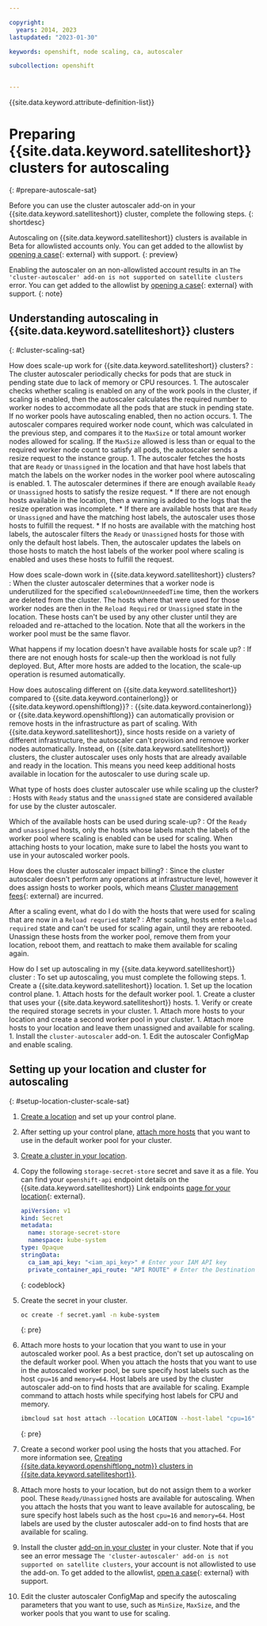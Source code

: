 ```yaml
---

copyright: 
  years: 2014, 2023
lastupdated: "2023-01-30"

keywords: openshift, node scaling, ca, autoscaler

subcollection: openshift


---
```


{{site.data.keyword.attribute-definition-list}}




# Preparing {{site.data.keyword.satelliteshort}} clusters for autoscaling
{: #prepare-autoscale-sat}

Before you can use the cluster autoscaler add-on in your {{site.data.keyword.satelliteshort}} cluster, complete the following steps.
{: shortdesc}

Autoscaling on {{site.data.keyword.satelliteshort}} clusters is available in Beta for allowlisted accounts only. You can get added to the allowlist by [opening a case](https://cloud.ibm.com/unifiedsupport/cases/form){: external} with support. 
{: preview}

Enabling the autoscaler on an non-allowlisted account results in an `The 'cluster-autoscaler' add-on is not supported on satellite clusters` error. You can get added to the allowlist by [opening a case](https://cloud.ibm.com/unifiedsupport/cases/form){: external} with support.
{: note}

## Understanding autoscaling in {{site.data.keyword.satelliteshort}} clusters
{: #cluster-scaling-sat}

How does scale-up work for {{site.data.keyword.satelliteshort}} clusters?
:   The cluster autoscaler periodically checks for pods that are stuck in pending state due to lack of memory or CPU resources. 
    1. The autoscaler checks whether scaling is enabled on any of the work pools in the cluster, if scaling is enabled, then the autoscaler calculates the required number to worker nodes to accommodate all the pods that are stuck in pending state. If no worker pools have autoscaling enabled, then no action occurs.
    1. The autoscaler compares required worker node count, which was calculated in the previous step, and compares it to the `MaxSize` or total amount worker nodes allowed for scaling. If the `MaxSize` allowed is less than or equal to the required worker node count to satisfy all pods, the autoscaler sends a resize request to the instance group.
    1. The autoscaler fetches the hosts that are `Ready` or `Unassigned` in the location and that have host labels that match the labels on the worker nodes in the worker pool where autoscaling is enabled. 
    1. The autoscaler determines if there are enough available `Ready` or `Unassigned` hosts to satisfy the resize request. 
        * If there are not enough hosts available in the location, then a warning is added to the logs that the resize operation was incomplete.
        * If there are available hosts that are `Ready` or `Unassigned` and have the matching host labels, the autoscaler uses those hosts to fulfill the request.
        * If no hosts are available with the matching host labels, the autoscaler filters the `Ready` or `Unassigned` hosts for those with only the default host labels. Then, the autoscaler updates the labels on those hosts to match the host labels of the worker pool where scaling is enabled and uses these hosts to fulfill the request.

How does scale-down work in {{site.data.keyword.satelliteshort}} clusters?
:   When the cluster autoscaler determines that a worker node is underutilized for the specified `scaleDownUnneededTime` time, then the workers are deleted from the cluster. The hosts where that were used for those worker nodes are then in the `Reload Required` or `Unassigned` state in the location. These hosts can't be used by any other cluster until they are reloaded and re-attached to the location. Note that all the workers in the worker pool must be the same flavor.

What happens if my location doesn't have available hosts for scale up?
:   If there are not enough hosts for scale-up then the workload is not fully deployed. But, After more hosts are added to the location, the scale-up operation is resumed automatically.

How does autoscaling different on {{site.data.keyword.satelliteshort}} compared to {{site.data.keyword.containerlong}} or {{site.data.keyword.openshiftlong}}?
:   {{site.data.keyword.containerlong}} or {{site.data.keyword.openshiftlong}} can automatically provision or remove hosts in the infrastructure as part of scaling. With {{site.data.keyword.satelliteshort}}, since hosts reside on a variety of different infrastructure, the autoscaler can't provision and remove worker nodes automatically. Instead, on {{site.data.keyword.satelliteshort}} clusters, the cluster autoscaler uses only hosts that are already available and ready in the location. This means you need keep additional hosts available in location for the autoscaler to use during scale up.

What type of hosts does cluster autoscaler use while scaling up the cluster?
:   Hosts with `Ready` status and the `unassigned` state are considered available for use by the cluster autoscaler.

Which of the available hosts can be used during scale-up?
:   Of the `Ready` and `unassigned` hosts, only the hosts whose labels match the labels of the worker pool where scaling is enabled can be used for scaling. When attaching hosts to your location, make sure to label the hosts you want to use in your autoscaled worker pools.

How does the cluster autoscaler impact billing?
:   Since the cluster autoscaler doesn't perform any operations at infrastructure level, however it does assign hosts to worker pools, which means [Cluster management fees](/docs/satellite?topic=satellite-faqs#pricing){: external} are incurred.

After a scaling event, what do I do with the hosts that were used for scaling that are now in a `Reload requried` state?
:   After scaling, hosts enter a `Reload required` state and can't be used for scaling again, until they are rebooted. Unassign these hosts from the worker pool, remove them from your location, reboot them, and reattach to make them available for scaling again.

How do I set up autoscaling in my {{site.data.keyword.satelliteshort}} cluster
:   To set up autoscaling, you must complete the following steps.
    1. Create a {{site.data.keyword.satelliteshort}} location.
    1. Set up the location control plane.
    1. Attach hosts for the default worker pool.
    1. Create a cluster that uses your {{site.data.keyword.satelliteshort}} hosts.
    1. Verify or create the required storage secrets in your cluster.
    1. Attach more hosts to your location and create a second worker pool in your cluster.
    1. Attach more hosts to your location and leave them unassigned and available for scaling.
    1. Install the `cluster-autoscaler` add-on.
    1. Edit the autoscaler ConfigMap and enable scaling.


## Setting up your location and cluster for autoscaling
{: #setup-location-cluster-scale-sat}

1. [Create a location](/docs/satellite?topic=satellite-locations) and set up your control plane.

1. After setting up your control plane, [attach more hosts](/docs/satellite?topic=satellite-attach-hosts) that you want to use in the default worker pool for your cluster.

1. [Create a cluster in your location](/docs/openshift?topic=openshift-satellite-clusters).

1. Copy the following `storage-secret-store` secret and save it as a file. You can find your `openshift-api` endpoint details on the {{site.data.keyword.satelliteshort}} Link endpoints [page for your location](https://cloud.ibm.com/satellite/locations){: external}.
    ```yaml
    apiVersion: v1
    kind: Secret
    metadata:
      name: storage-secret-store
      namespace: kube-system
    type: Opaque
    stringData:
      ca_iam_api_key: "<iam_api_key>" # Enter your IAM API key
      private_container_api_route: "API ROUTE" # Enter the Destination IP of the openshift-api Link endpoint for your Satellite loction. For example: https://i43fb00XXX-XXXX6bf59a8XXX-ce00.us-east.satellite.appdomain.cloud
    ```
    {: codeblock}
    
1. Create the secret in your cluster. 

    ```sh
    oc create -f secret.yaml -n kube-system
    ```
    {: pre}

1. Attach more hosts to your location that you want to use in your autoscaled worker pool. As a best practice, don't set up autoscaling on the default worker pool. When you attach the hosts that you want to use in the autoscaled worker pool, be sure specify host labels such as the host `cpu=16` and `memory=64`. Host labels are used by the cluster autoscaler add-on to find hosts that are available for scaling.
    Example command to attach hosts while specifying host labels for CPU and memory.
    ```sh
    ibmcloud sat host attach --location LOCATION --host-label "cpu=16" --host-label "memory=64" [--operating-system SYSTEM]
    ```
    {: pre}
    
1. Create a second worker pool using the hosts that you attached. For more information see, [Creating {{site.data.keyword.openshiftlong_notm}} clusters in {{site.data.keyword.satelliteshort}}](/docs/openshift?topic=openshift-satellite-clusters#satcluster-access).

1. Attach more hosts to your location, but do not assign them to a worker pool. These `Ready/Unassigned` hosts are available for autoscaling. When you attach the hosts that you want to leave available for autoscaling, be sure specify host labels such as the host `cpu=16` and `memory=64`. Host labels are used by the cluster autoscaler add-on to find hosts that are available for scaling.
1. Install the cluster [add-on in your cluster](/docs/containers?topic=containers-cluster-scaling-install-addon) in your cluster. Note that if you see an error message `The 'cluster-autoscaler' add-on is not supported on satellite clusters`, your account is not allowlisted to use the add-on. To get added to the allowlist, [open a case](https://cloud.ibm.com/unifiedsupport/cases/form){: external} with support.
1. Edit the cluster autoscaler ConfigMap and specify the autoscaling parameters that you want to use, such as `MinSize`, `MaxSize`, and the worker pools that you want to use for scaling.



 

